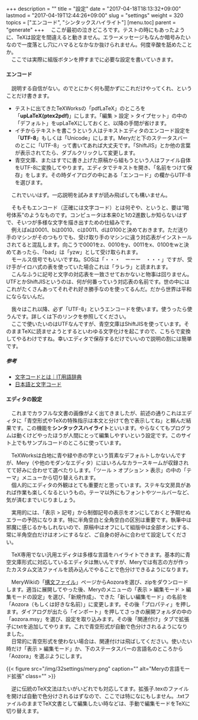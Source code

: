 +++
description = ""
title = "設定"
date = "2017-04-18T18:13:32+09:00"
lastmod = "2017-04-19T12:44:26+09:00"
slug = "settings"
weight = 320
topics = ["エンコード", "シンタックスハイライト"]
[menu.toc]
    parent = "generate"
+++
&#x3000;ここが最初の泣きどころです。テストの時にもあったように、TeXは設定を間違えると動きません。エラーメッセージもなんか暗号みたいなので一度落とし穴にハマるとなかなか抜けられません。何度辛酸を舐めたことか。  
　ここでは実際に組版ボタンを押すまでに必要な設定を書いていきます。

#### エンコード
　説明する自信がない。のでとにかく何も聞かずにこれだけやってくれ、ということだけ書きます。

- テストに出てきたTeXWorksの「pdfLaTeX」のところを「**upLaTeX(ptex2pdf)**」にします。「編集 > 設定 > タイプセット」の中の「デフォルト」をupLaTeXにしておくと、以降の手間が省けます。
- イチからテキストを書こうという人はテキストエディタのエンコード設定を「**UTF-8**」もしくは「Unicode」にします。Meryだと下のステータスバーのとこに「UTF-8」って書いてあれば大丈夫です。「ShiftJIS」とか他の言葉が表示されてたら、ダブルクリックして変更します。
- 青空文庫、またはすでに書き上げた原稿から組もうという人はファイル自体をUTF-8に変換してやります。エディタでテキストを開き、「名前をつけて保存」をします。その時ダイアログの中にある「エンコード」の欄からUTF-8を選びます。

　これでいいはず。一応説明を試みますが読み飛ばしても構いません。

　そもそもエンコード（正確には文字コード）とは何ぞや、というと、要は“暗号体系”のようなものです。コンピュータは本来0と1の2進数しか知らないはずで、そいつが多様な文字を描き出すための仕組みです。  
　例えばaは0001、bは0010、cは0011、dは0100と決めておきます。ただ送り手のマシンがそのつもりでも、受け取り手のマシンに違う対応表がインストールされてると混乱します。向こうで0001をz、0010をy、0011をx、0100をwと決めてあったら、「bad」は「yzw」として受け取られます。  
　モールス信号でもいいですね。SOSは「・・・　ーーー　・・・」ですが、受け手がイロハ式の表を使っていた場合これは「ラレラ」と読まれます。  
　こんなふうに記号と文字の対応表を一致させておかないと物事は回りません。UTFとかShiftJISというのは、何が何番っていう対応表の名前です。世の中にはこれがたくさんあってそれぞれ好き勝手なのを使ってるんだ。だから世界は平和にならないんだ。

　我々はこれ以降、必ず「UTF-8」というエンコードを使います。使うったら使うんです。詳しくは下のリンクを参照してください。  
　ここで使いたいのはUTFなんですが、青空文庫はShiftJISを使っています。そのままTeXに読ませようとするといわゆる文字化けを起こすので、こちらで変換してやるわけですね。幸いエディタで保存するだけでいいので説明の割には簡単です。

##### 参考
- [文字コードとは｜IT用語辞典](http://e-words.jp/w/%E6%96%87%E5%AD%97%E3%82%B3%E3%83%BC%E3%83%89.html)
- [日本語と文字コード](http://www.kanzaki.com/docs/jcode.html)

#### エディタの設定
　これまでカラフルな文書の画像がよく出てきましたが、前述の通りこれはエディタに「青空形式やTeXの特殊指示は本文と分けて色で表示してね」と頼んだ結果です。この機能を**シンタックスハイライト**といいます。やらなくてもプログラムは動くけどやったほうが人間にとって編集しやすいという設定です。このサイト上でもサンプルコードのところに使っています。  

　TeXWorksは白地に青や緑や赤の字という質素なデフォルトしかないんですが、Mery（や他のモダンなエディタ）にはいろんなカラースキームが収録されてて好みに合わせて選べたりします。「ツール > オプション > 表示」の中の「テーマ」メニューから切り替えられます。  
　個人的にエディタの外観はとても重要だと思っています。ステキな文房具があれば作業も楽しくなるというもの。テーマ以外にもフォントやツールバーなど、気が済むまでいじりましょう。

　実用的には、「表示 > 記号」から制御記号の表示をオンにしておくと予期せぬエラーの予防になります。特に半角空白と全角空白の区別は重要です。執筆中は邪魔に感じるかもしれないので、原稿中はオフにして組版中は全部オンにする、常に半角空白だけはオンにするなど、ご自身の好みに合わせて設定してください。

　TeX専用でない汎用エディタは多様な言語をハイライトできます。基本的に青空文庫形式に対応しているエディタは無いんですが、Meryでは有志の方が作ったカスタム文法ファイルを読み込んでやることで色分けできるようになります。

　MeryWikiの「[構文ファイル](http://www.haijin-boys.com/wiki/%E6%A7%8B%E6%96%87%E3%83%95%E3%82%A1%E3%82%A4%E3%83%AB)」ページからAozoraを選び、zipをダウンロードします。適当に展開してやった後、Meryのメニューの「表示 > 編集モード > 編集モードの設定」を選び、「新規作成」、できた「新しい編集モード」の名前を「Aozora（もしくは好きな名前）」に変更します。その後「プロパティ」を押します。ダイアログが出たら「インポート」を押してさっきの展開フォルダの中の「aozora.msy」を選び、設定を取り込みます。その後「関連付け」タブで拡張子にtxtを追加してやります。これで青空形式が自動で色分けされるようになりました。  
　日常的に青空形式を使わない場合は、関連付けは飛ばしてください。使いたい時だけ「表示 > 編集モード」か、下のステータスバーの言語名のところから「Aozora」を選ぶようにします。

{{< figure src="/img/32settings/mery.png" caption="" alt="Meryの言語モード拡張" class="" >}}

　逆に伝統のTeX文法はたいがいどれでも対応してます。拡張子.texのファイルを開けば自動で色分けされるはずなので、ここでは特になにもしません。.txtファイルのままでTeX文書として編集したい時などは、手動で編集モードをTeXに切り替えます。

